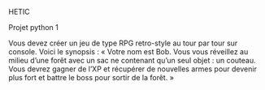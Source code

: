 HETIC 

Projet python 1

Vous devez créer un jeu de type RPG retro-style au tour par tour sur console.
Voici le synopsis : « Votre nom est Bob. Vous vous réveillez au milieu d’une forêt avec un sac ne contenant qu’un seul objet : un 
couteau. Vous devrez gagner de l’XP et récupérer de nouvelles armes pour devenir plus fort et battre le boss pour sortir de la forêt. »
